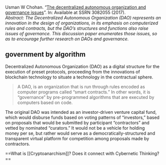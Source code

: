 Usman W Chohan. “[The decentralized autonomous organization and governance issues](https://papers.ssrn.com/sol3/papers.cfm?abstract_id=3082055)”. In: Available at SSRN 3082055 (2017).  
*Abstract: The Decentralized Autonomous Organization (DAO) represents an innovation in the design of organizations, in its emphasis on computerized rules and contracts, but the DAO’s structures and functions also raise issues of governance. This discussion paper enumerates those issues, so as to encourage further research on DAOs and governance.*

## government by algorithm

Decentralized Autonomous Organization (DAO) as a digital structure for the execution of preset protocols, proceeding from the innovations of blockchain technology to situate a technology in the contractual sphere.

>  A DAO, is an organization that is run through rules encoded as computer programs called “smart contracts.” In other words, it is “governance” by pre-programmed algorithms that are executed by computers based on code.

The original DAO was intended as an investor-driven venture capital fund, which would disburse funds based on voting patterns of “investors,” based on proposals that would be submitted by participant “contractors” and vetted by nominated “curators.” It would not be a vehicle for holding  
money per se, but rather would serve as a democratically-structured and transparent virtual platform for competition among proposals made by contractors.

==What is [[Cryptoanarchism]]? Does it connect with Cybernetic Thinking?==

